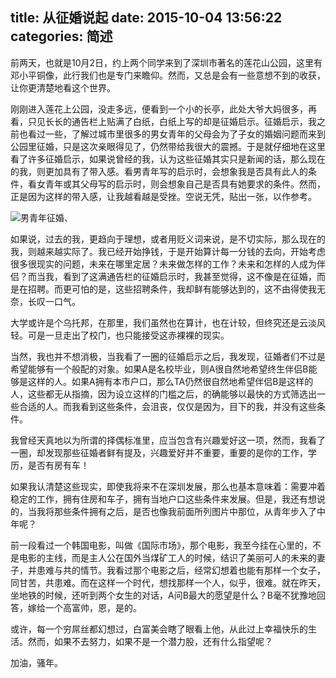 title: 从征婚说起
date: 2015-10-04 13:56:22
categories: 简述
  --- 


前两天，也就是10月2日，约上两个同学来到了深圳市著名的莲花山公园，这里有邓小平铜像，此行我们也是专门来瞻仰。然而，又总是会有一些意想不到的收获，让你更清楚地看这个世界。

刚刚进入莲花上公园，没走多远，便看到一个小的长亭，此处大爷大妈很多，再看，只见长长的通告栏上贴满了白纸，白纸上写的却是征婚启示。征婚启示，我之前也看过一些，了解过城市里很多的男女青年的父母会为了子女的婚姻问题而来到公园里征婚，只是这次亲眼得见了，仍然带给我很大的震撼。于是就仔细地在这里看了许多征婚启示，如果说曾经的我，认为这些征婚其实只是新闻的话，那么现在的我，则更加具有了带入感。看男青年写的启示时，会想象我是否具有此人的条件，看女青年或其父母写的启示时，则会想象自己是否具有她要求的条件。然而，正是因为这样的带入感，让我越看越是受挫。空说无凭，贴出一张，以作参考。


![男青年征婚](http://7ktu2f.com1.z0.glb.clouddn.com/zhenghun.jpg)、


如果说，过去的我，更趋向于理想，或者用贬义词来说，是不切实际，那么现在的我，则越来越实际了。我已经开始挣钱，于是开始算计每一分钱的去向，开始考虑很多很现实的问题，未来在哪里定居？未来做怎样的工作？未来和怎样的人成为伴侣？而当我，看到了这满通告栏的征婚启示时，我甚至觉得，这不像是在征婚，而是在招聘。而更可怕的是，这些招聘条件，我却鲜有能够达到的，这不由得使我无奈，长叹一口气。

大学或许是个乌托邦，在那里，我们虽然也在算计，也在计较，但终究还是云淡风轻。可是一旦走出了校门，也只能接受这赤裸裸的现实。

当然，我也并不想消极，当我看了一圈的征婚启示之后，我发现，征婚者们不过是希望能够有一个般配的对象。如果A是名校毕业，则A很自然地希望终生伴侣B能够是这样的人。如果A拥有本市户口，那么TA仍然很自然地希望伴侣B是这样的人，这些都无从指摘，因为设立这样的门槛之后，的确能够以最快的方式筛选出一些合适的人。而我看到这些条件，会沮丧，仅仅是因为，目下的我，并没有这些条件。

我曾经天真地以为所谓的择偶标准里，应当包含有兴趣爱好这一项，然而，我看了一圈，却发现那些征婚者鲜有提及，兴趣爱好并不重要，重要的是你的工作，学历，是否有房有车！

如果我认清楚这些现实，即使我将来不在深圳发展，那么也基本意味着：需要冲着稳定的工作，拥有住房和车子，拥有当地户口这些条件来发展。但是，我还有想说的，当我将那些条件拥有之后，是否也像我前面所列图片中那位，从青年步入了中年呢？

前一段看过一个韩国电影，叫做《国际市场》，那个电影，我至今挂在心里的，不是电影的主线，而是主人公在国外当煤矿工人的时候，结识了美丽可人的未来的妻子，并患难与共的情节。我看过那个电影之后，经常幻想着也能有那样一个女子，同甘苦，共患难。而在这样一个时代，想找那样一个人，似乎，很难。就在昨天，坐地铁的时候，还听到两个女生的对话，A问B最大的愿望是什么？B毫不犹豫地回答，嫁给一个高富帅，恩，是的。

或许，每一个穷屌丝都幻想过，白富美会瞎了眼看上他，从此过上幸福快乐的生活。然而，如果不去努力，如果不是一个潜力股，还有什么指望呢？

加油，骚年。